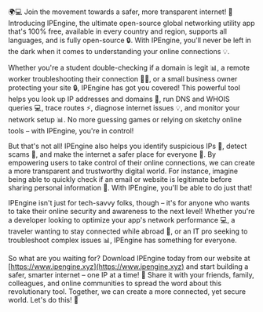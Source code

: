 🌍💻 Join the movement towards a safer, more transparent internet! 🚀 Introducing IPEngine, the ultimate open-source global networking utility app that's 100% free, available in every country and region, supports all languages, and is fully open-source 🔒. With IPEngine, you'll never be left in the dark when it comes to understanding your online connections 💡.

Whether you're a student double-checking if a domain is legit 📊, a remote worker troubleshooting their connection 🏃‍♀️, or a small business owner protecting your site 🔒, IPEngine has got you covered! This powerful tool helps you look up IP addresses and domains 👀, run DNS and WHOIS queries 💻, trace routes ⚡️, diagnose internet issues 💡, and monitor your network setup 📊. No more guessing games or relying on sketchy online tools – with IPEngine, you're in control!

But that's not all! IPEngine also helps you identify suspicious IPs 🔴, detect scams 💸, and make the internet a safer place for everyone 🌟. By empowering users to take control of their online connections, we can create a more transparent and trustworthy digital world. For instance, imagine being able to quickly check if an email or website is legitimate before sharing personal information 📨. With IPEngine, you'll be able to do just that!

IPEngine isn't just for tech-savvy folks, though – it's for anyone who wants to take their online security and awareness to the next level! Whether you're a developer looking to optimize your app's network performance 💻, a traveler wanting to stay connected while abroad 🛬, or an IT pro seeking to troubleshoot complex issues 📊, IPEngine has something for everyone.

So what are you waiting for? Download IPEngine today from our website at [https://www.ipengine.xyz](https://www.ipengine.xyz) and start building a safer, smarter internet – one IP at a time! 🌟 Share it with your friends, family, colleagues, and online communities to spread the word about this revolutionary tool. Together, we can create a more connected, yet secure world. Let's do this! 💪